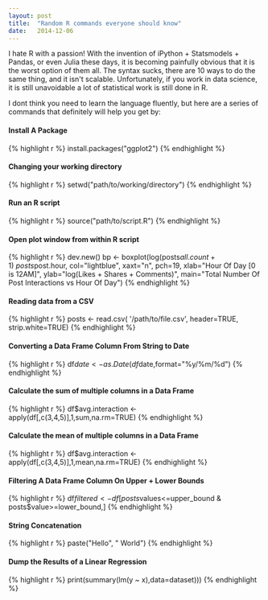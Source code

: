 ```yaml
---
layout: post
title:  "Random R commands everyone should know"
date:   2014-12-06
---
```


I hate R with a passion! With the invention of iPython + Statsmodels + Pandas, or even Julia these days, it is becoming painfully obvious that it is the worst option of them all. The syntax sucks, there are 10 ways to do the same thing, and it isn't scalable. Unfortunately, if you work in data science, it is still unavoidable a lot of statistical work is still done in R.

I dont think you need to learn the language fluently, but here are a series of commands that definitely will help you get by:

#### Install A Package
{% highlight r %}
install.packages("ggplot2")
{% endhighlight %}

#### Changing your working directory

{% highlight r %}
setwd("path/to/working/directory")
{% endhighlight %}

#### Run an R script

{% highlight r %}
source("path/to/script.R")
{% endhighlight %}

#### Open plot window from within R script

{% highlight r %}
dev.new()
bp <- boxplot(log(posts$all.count+1) ~ posts$post.hour,
col="lightblue",
xaxt="n",
pch=19,
xlab="Hour Of Day [0 is 12AM]",
ylab="log(Likes + Shares + Comments)",
main="Total Number Of Post Interactions vs Hour Of Day")
{% endhighlight %}

#### Reading data from a CSV

{% highlight r %}
posts <- read.csv( '/path/to/file.csv', header=TRUE, strip.white=TRUE)
{% endhighlight %}

#### Converting a Data Frame Column From String to Date

{% highlight r %}
df$date <- as.Date(df$date,format="%y/%m/%d")
{% endhighlight %}


#### Calculate the sum of multiple columns in a Data Frame

{% highlight r %}
df$avg.interaction <- apply(df[,c(3,4,5)],1,sum,na.rm=TRUE)
{% endhighlight %}

#### Calculate the mean of multiple columns in a Data Frame

{% highlight r %}
df$avg.interaction <- apply(df[,c(3,4,5)],1,mean,na.rm=TRUE)
{% endhighlight %}

#### Filtering A Data Frame Column On Upper + Lower Bounds

{% highlight r %}
df$filtered <- df[posts$values<=upper_bound & posts$value>=lower_bound,]
{% endhighlight %}

#### String Concatenation

{% highlight r %}
paste("Hello", " World")
{% endhighlight %}

#### Dump the Results of a Linear Regression

{% highlight r %}
print(summary(lm(y ~ x),data=dataset)))
{% endhighlight %}

